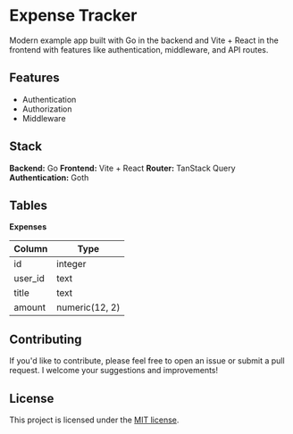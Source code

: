 # Expense Tracker

Modern example app built with Go in the backend and Vite + React in the frontend with features like authentication, middleware, and API routes.

## Features

- Authentication
- Authorization
- Middleware

## Stack

**Backend:** Go
**Frontend:** Vite + React
**Router:** TanStack Query
**Authentication:** Goth

## Tables

**Expenses**

| Column  | Type           |
| ------- | -------------- |
| id      | integer        |
| user_id | text           |
| title   | text           |
| amount  | numeric(12, 2) |

## Contributing

If you'd like to contribute, please feel free to open an issue or submit a pull request. I welcome your suggestions and improvements!

## License

This project is licensed under the [MIT license](./LICENSE).
